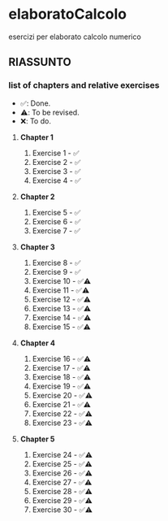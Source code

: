 # elaboratoCalcolo

esercizi per elaborato calcolo numerico

## RIASSUNTO

### list of chapters and relative exercises

- ✅: Done.
- ⚠️: To be revised.
- ❌: To do.

1. **Chapter 1**

   1. Exercise 1 - ✅
   2. Exercise 2 - ✅
   3. Exercise 3 - ✅
   4. Exercise 4 - ✅

2. **Chapter 2**

   1. Exercise 5 - ✅
   2. Exercise 6 - ✅
   3. Exercise 7 - ✅

3. **Chapter 3**

   1. Exercise 8 - ✅
   2. Exercise 9 - ✅
   3. Exercise 10 - ✅⚠️
   4. Exercise 11 - ✅⚠️
   5. Exercise 12 - ✅⚠️
   6. Exercise 13 - ✅⚠️
   7. Exercise 14 - ✅⚠️
   8. Exercise 15 - ✅⚠️

4. **Chapter 4**

   1. Exercise 16 - ✅⚠️
   2. Exercise 17 - ✅⚠️
   3. Exercise 18 - ✅⚠️
   4. Exercise 19 - ✅⚠️
   5. Exercise 20 - ✅⚠️
   6. Exercise 21 - ✅⚠️
   7. Exercise 22 - ✅⚠️
   8. Exercise 23 - ✅⚠️

5. **Chapter 5**
   1. Exercise 24 - ✅⚠️
   2. Exercise 25 - ✅⚠️
   3. Exercise 26 - ✅⚠️
   4. Exercise 27 - ✅⚠️
   5. Exercise 28 - ✅⚠️
   6. Exercise 29 - ✅⚠️
   7. Exercise 30 - ✅⚠️
